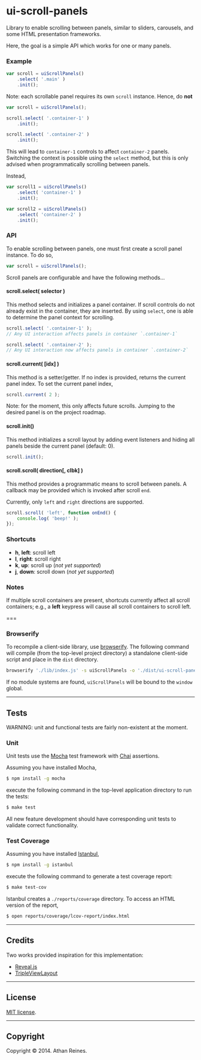 ui-scroll-panels
================

Library to enable scrolling between panels, similar to sliders, carousels, and some HTML presentation frameworks.

Here, the goal is a simple API which works for one or many panels.


### Example

``` javascript
var scroll = uiScrollPanels()
	.select( '.main' )
	.init();
```

Note: each scrollable panel requires its own `scroll` instance. Hence, do __not__

``` javascript
var scroll = uiScrollPanels();

scroll.select( '.container-1' )
	.init();

scroll.select( '.container-2' )
	.init();
```

This will lead to `container-1` controls to affect `container-2` panels. Switching the context is possible using the `select` method, but this is only advised when programmatically scrolling between panels. 

Instead,

``` javascript
var scroll1 = uiScrollPanels()
	.select( 'container-1' )
	.init();

var scroll2 = uiScrollPanels()
	.select( 'container-2' )
	.init();
```




### API

To enable scrolling between panels, one must first create a scroll panel instance. To do so,

``` javascript
var scroll = uiScrollPanels();
```

Scroll panels are configurable and have the following methods...


#### scroll.select( selector )

This method selects and initializes a panel container. If scroll controls do not already exist in the container, they are inserted. By using `select`, one is able to determine the panel context for scrolling.

``` javascript
scroll.select( '.container-1' );
// Any UI interaction affects panels in container `.container-1`

scroll.select( '.container-2' );
// Any UI interaction now affects panels in container `.container-2`
```

#### scroll.current( [idx] )

This method is a setter/getter. If no index is provided, returns the current panel index. To set the current panel index,

``` javascript
scroll.current( 2 );
```

Note: for the moment, this only affects future scrolls. Jumping to the desired panel is on the project roadmap.


#### scroll.init()

This method initializes a scroll layout by adding event listeners and hiding all panels beside the current panel (default: 0).

``` javascript
scroll.init();
```


#### scroll.scroll( direction[, clbk] )

This method provides a programmatic means to scroll between panels. A callback may be provided which is invoked after scroll `end`.

Currently, only `left` and `right` directions are supported.

``` javascript
scroll.scroll( 'left', function onEnd() {
	console.log( 'beep!' );	
});
```


### Shortcuts

* 	__h__, __left__: scroll left
*	__l__, __right__: scroll right
*	__k__, __up__: scroll up (_not yet supported_)
*	__j__, __down__: scroll down (_not yet supported_)


### Notes

If multiple scroll containers are present, shortcuts currently affect all scroll containers; e.g., a __left__ keypress will cause all scroll containers to scroll left.


===
### Browserify

To recompile a client-side library, use [browserify](https://github.com/substack/node-browserify). The following command will compile (from the top-level project directory) a standalone client-side script and place in the `dist` directory.

``` bash
browserify './lib/index.js' -s uiScrollPanels -o './dist/ui-scroll-panels.js'
```

If no module systems are found, `uiScrollPanels` will be bound to the `window` global.


---
## Tests

WARNING: unit and functional tests are fairly non-existent at the moment. 

### Unit

Unit tests use the [Mocha](http://visionmedia.github.io/mocha) test framework with [Chai](http://chaijs.com) assertions.

Assuming you have installed Mocha,

``` bash
$ npm install -g mocha
```

execute the following command in the top-level application directory to run the tests:

``` bash
$ make test
```

All new feature development should have corresponding unit tests to validate correct functionality.


### Test Coverage

Assuming you have installed [Istanbul](https://github.com/gotwarlost/istanbul),

``` bash
$ npm install -g istanbul
```

execute the following command to generate a test coverage report:

``` bash
$ make test-cov
```

Istanbul creates a `./reports/coverage` directory. To access an HTML version of the report,

``` bash
$ open reports/coverage/lcov-report/index.html
```


---
## Credits

Two works provided inspiration for this implementation:

*	[Reveal.js](https://github.com/hakimel/reveal.js/)
* 	[TripleViewLayout](http://tympanus.net/Development/TripleViewLayout/)


---
## License

[MIT license](http://opensource.org/licenses/MIT). 


---
## Copyright

Copyright &copy; 2014. Athan Reines.